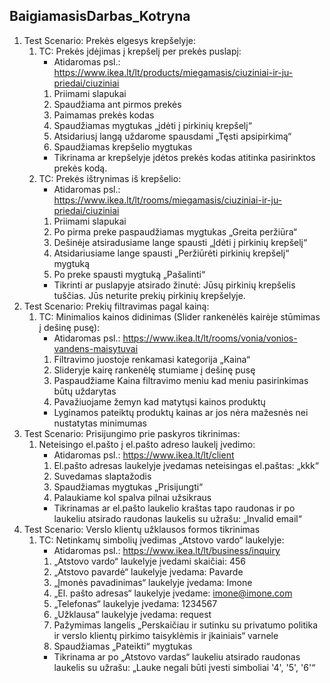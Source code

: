 ﻿## BaigiamasisDarbas_Kotryna
1. Test Scenario: Prekės elgesys krepšelyje:
    1. TC: Prekės įdėjimas į krepšelį per prekės puslapį:
        - Atidaromas psl.: https://www.ikea.lt/lt/products/miegamasis/ciuziniai-ir-ju-priedai/ciuziniai
        1. Priimami slapukai
        2. Spaudžiama ant pirmos prekės 
        3. Paimamas prekės kodas
        4. Spaudžiamas mygtukas „įdėti į pirkinių krepšelį“
        5. Atsidariusį langą uždarome spausdami „Tęsti apsipirkimą“
        6. Spaudžiamas krepšelio mygtukas
        - Tikrinama ar krepšelyje įdėtos prekės kodas atitinka pasirinktos prekės kodą.
    2. TC: Prekės ištrynimas iš krepšelio:
        - Atidaromas psl.: https://www.ikea.lt/lt/rooms/miegamasis/ciuziniai-ir-ju-priedai/ciuziniai
        1. Priimami slapukai
        2. Po pirma preke paspaudžiamas mygtukas „Greita peržiūra“
        3. Dešinėje atsiradusiame lange spausti „Įdėti į pirkinių krepšelį“
        4. Atsidariusiame lange spausti „Peržiūrėti pirkinių krepšelį“ mygtuką
        5. Po preke spausti mygtuką „Pašalinti“
        - Tikrinti ar puslapyje atsirado žinutė: Jūsų pirkinių krepšelis tuščias. Jūs neturite prekių pirkinių krepšelyje.
2. Test Scenario: Prekių filtravimas pagal kainą:
    1. TC: Minimalios kainos didinimas (Slider rankenėlės kairėje stūmimas į dešinę pusę):
        - Atidaromas psl.: https://www.ikea.lt/lt/rooms/vonia/vonios-vandens-maisytuvai
        1. Filtravimo juostoje renkamasi kategorija „Kaina“
        2. Slideryje kairę rankenėlę stumiame į dešinę pusę 
        3. Paspaudžiame Kaina filtravimo meniu kad meniu pasirinkimas būtų uždarytas
        4. Pavažiuojame žemyn kad matytųsi kainos produktų
        - Lyginamos pateiktų produktų kainas ar jos nėra mažesnės nei nustatytas minimumas
3. Test Scenario: Prisijungimo prie paskyros tikrinimas:
    1. Neteisingo el.pašto į el.pašto adreso laukelį įvedimo:
        - Atidaromas psl.: https://www.ikea.lt/lt/client
        1. El.pašto adresas laukelyje įvedamas neteisingas el.paštas: „kkk“
        2. Suvedamas slaptažodis
        3. Spaudžiamas mygtukas „Prisijungti“
        4. Palaukiame kol spalva pilnai užsikraus
        - Tikrinamas ar el.pašto laukelio kraštas tapo raudonas ir po laukeliu atsirado raudonas laukelis su užrašu: „Invalid email“
4. Test Scenario: Verslo klientų užklausos formos tikrinimas
    1. TC: Netinkamų simbolių įvedimas „Atstovo vardo“ laukelyje:
        - Atidaromas psl.: https://www.ikea.lt/lt/business/inquiry
        1. „Atstovo vardo“ laukelyje įvedami skaičiai: 456
        2. „Atstovo pavardė“ laukelyje įvedama: Pavarde
        3. „Įmonės pavadinimas“ laukelyje įvedama: Imone
        4. „El. pašto adresas“ laukelyje įvedame: imone@imone.com
        5. „Telefonas“ laukelyje įvedama: 1234567
        6. „Užklausa“ laukelyje įvedama: request
        7. Pažymimas langelis „Perskaičiau ir sutinku su privatumo politika ir verslo klientų pirkimo taisyklėmis ir įkainiais“ varnele
        8. Spaudžiamas „Pateikti“ mygtukas
        - Tikrinama ar po „Atstovo vardas“ laukeliu atsirado raudonas laukelis su užrašu: „Lauke negali būti įvesti simboliai '4', '5', '6'“ 
